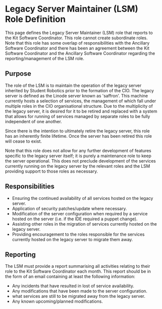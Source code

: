 # Legacy Server Maintainer (LSM) Role Definition

This page defines the Legacy Server Maintainer (LSM) role that reports to the Kit Software Coordinator. This role cannot create subordinate roles. Note that this role has some overlap of responsibilities with the Ancillary Software Coordinator and there has been an agreement between the Kit Software Coordinator and the Ancillary Software Coordinator regarding the reporting/management of the LSM role.

## Purpose
The role of the LSM is to maintain the operation of the legacy server inherited by Student Robotics prior to the formation of the CIO. The legacy server is defined as the Linode server known as 'saffron'. This machine currently hosts a selection of services, the management of which fall under multiple roles in the CIO organisational structure. Due to the multiplicity of the legacy server, it is desired for it to be retired and replaced with a system that allows for running of services managed by separate roles to be fully independent of one another.

Since there is the intention to ultimately retire the legacy server, this role has an inherently finite lifetime. Once the server has been retired this role will cease to exist.

Note that this role does not allow for any further development of features specific to the legacy server itself; it is purely a maintenance role to keep the server operational. This does not preclude development of the services currently running on the legacy server by the relevant roles and the LSM providing support to those roles as necessary.

## Responsibilities

 * Ensuring the continued availability of all services hosted on the legacy server.
 * Application of security patches/update where necessary.
 * Modification of the server configuration when required by a service hosted on the server (i.e. if the IDE required a puppet change).
 * Assisting other roles in the migration of services currently hosted on the legacy server.
 * Providing encouragement to the roles responsible for the services currently hosted on the legacy server to migrate them away.

## Reporting

The LSM must provide a report summarising all activities relating to their role to the Kit Software Coordinator each month. This report should be in the form of an email containing at least the following information:

  * Any incidents that have resulted in lost of service availability.
  * Any modifications that have been made to the server configuration.
  * what services are still to be migrated away from the legacy server.
  * Any known upcoming/planned modifications.